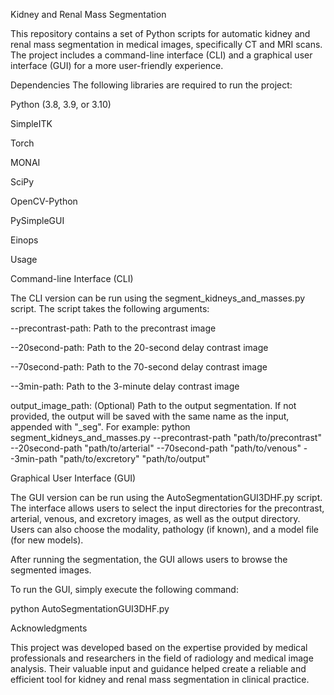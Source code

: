 Kidney and Renal Mass Segmentation

This repository contains a set of Python scripts for automatic kidney and renal mass segmentation in medical images, specifically CT and MRI scans. The project includes a command-line interface (CLI) and a graphical user interface (GUI) for a more user-friendly experience.

Dependencies
The following libraries are required to run the project:

Python (3.8, 3.9, or 3.10)

SimpleITK

Torch

MONAI

SciPy

OpenCV-Python

PySimpleGUI

Einops



Usage

Command-line Interface (CLI)

The CLI version can be run using the segment_kidneys_and_masses.py script. The script takes the following arguments:

--precontrast-path: Path to the precontrast image

--20second-path: Path to the 20-second delay contrast image

--70second-path: Path to the 70-second delay contrast image

--3min-path: Path to the 3-minute delay contrast image

output_image_path: (Optional) Path to the output segmentation. If not provided, the output will be saved with the same name as the input, appended with "_seg".
For example:
python segment_kidneys_and_masses.py --precontrast-path "path/to/precontrast" --20second-path "path/to/arterial" --70second-path "path/to/venous" --3min-path "path/to/excretory" "path/to/output"

Graphical User Interface (GUI)

The GUI version can be run using the AutoSegmentationGUI3DHF.py script. The interface allows users to select the input directories for the precontrast, arterial, venous, and excretory images, as well as the output directory. Users can also choose the modality, pathology (if known), and a model file (for new models).

After running the segmentation, the GUI allows users to browse the segmented images.

To run the GUI, simply execute the following command:

python AutoSegmentationGUI3DHF.py


Acknowledgments

This project was developed based on the expertise provided by medical professionals and researchers in the field of radiology and medical image analysis. Their valuable input and guidance helped create a reliable and efficient tool for kidney and renal mass segmentation in clinical practice.
